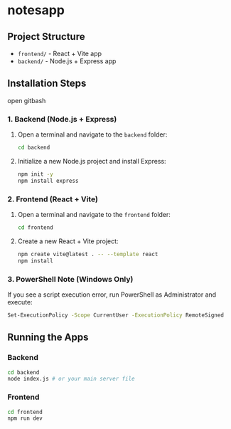 # notesapp

## Project Structure
- `frontend/` - React + Vite app
- `backend/` - Node.js + Express app

## Installation Steps
open gitbash
### 1. Backend (Node.js + Express)
1. Open a terminal and navigate to the `backend` folder:
   ```sh
   cd backend
   ```
2. Initialize a new Node.js project and install Express:
   ```sh
   npm init -y
   npm install express
   ```

### 2. Frontend (React + Vite)
1. Open a terminal and navigate to the `frontend` folder:
   ```sh
   cd frontend
   ```
2. Create a new React + Vite project:
   ```sh
   npm create vite@latest . -- --template react
   npm install
   ```

### 3. PowerShell Note (Windows Only)
If you see a script execution error, run PowerShell as Administrator and execute:
```sh
Set-ExecutionPolicy -Scope CurrentUser -ExecutionPolicy RemoteSigned
```

## Running the Apps

### Backend
```sh
cd backend
node index.js # or your main server file
```

### Frontend
```sh
cd frontend
npm run dev
```